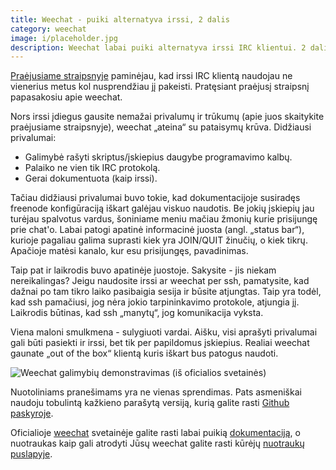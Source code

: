 ```yaml
---
title: Weechat - puiki alternatyva irssi, 2 dalis
category: weechat
image: i/placeholder.jpg
description: Weechat labai puiki alternatyva irssi IRC klientui. 2 dalis straipsnio.
---
```


[Praėjusiame straipsnyje](/weechat/weechat-puiki-alternatyva-irssi-1-dalis) paminėjau, kad irssi IRC klientą naudojau ne vienerius metus kol nusprendžiau jį pakeisti. Pratęsiant praėjusį straipsnį papasakosiu apie
weechat.

Nors irssi įdiegus gausite nemažai privalumų ir trūkumų (apie juos skaitykite praėjusiame straipsnyje), weechat „ateina“ su pataisymų krūva. Didžiausi privalumai:

-   Galimybė rašyti skriptus/įskiepius daugybe programavimo kalbų.
-   Palaiko ne vien tik IRC protokolą.
-   Gerai dokumentuota (kaip irssi).

Tačiau didžiausi privalumai buvo tokie, kad dokumentacijoje susiradęs freenode konfigūraciją iškart galėjau viskuo naudotis. Be jokių įskiepių jau turėjau spalvotus vardus, šoniniame meniu mačiau žmonių kurie prisijungę prie chat'o. Labai patogi apatinė informacinė juosta (angl. „status bar“), kurioje pagaliau galima suprasti kiek yra JOIN/QUIT žinučių, o kiek tikrų. Apačioje matėsi kanalo, kur esu prisijungęs, pavadinimas.

Taip pat ir laikrodis buvo apatinėje juostoje. Sakysite - jis niekam nereikalingas? Jeigu naudosite irssi ar weechat per ssh, pamatysite, kad dažnai po tam tikro laiko pasibaigia sesija ir būsite atjungtas. Taip yra todėl, kad ssh pamačiusi, jog nėra jokio tarpininkavimo protokole, atjungia jį. Laikrodis būtinas, kad ssh „manytų“, jog komunikacija vyksta.

Viena maloni smulkmena - sulygiuoti vardai. Aišku, visi aprašyti privalumai gali būti pasiekti ir irssi, bet tik per papildomus įskiepius. Realiai weechat gaunate „out of the box“ klientą kuris iškart bus patogus naudoti.

![ Weechat galimybių demonstravimas (iš oficialios svetainės)](/i/weechat.png)

Nuotoliniams pranešimams yra ne vienas sprendimas. Pats asmeniškai naudoju tobulintą kažkieno parašytą versiją, kurią galite rasti [Github paskyroje](http://github.com/ReekenX/weechat-rnotify).

Oficialioje [weechat](http://weechat.org/) svetainėje galite rasti labai puikią [dokumentaciją](http://weechat.org/doc/), o nuotraukas kaip gali atrodyti Jūsų weechat galite rasti kūrėjų [nuotraukų puslapyje](http://weechat.org/about/screenshots/).
